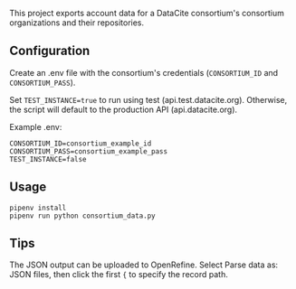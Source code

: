 This project exports account data for a DataCite consortium's consortium organizations and their repositories.

## Configuration

Create an .env file with the consortium's credentials (`CONSORTIUM_ID` and `CONSORTIUM_PASS`). 

Set `TEST_INSTANCE=true` to run using test (api.test.datacite.org). Otherwise, the script will default to the production API (api.datacite.org).

Example .env:

```
CONSORTIUM_ID=consortium_example_id
CONSORTIUM_PASS=consortium_example_pass
TEST_INSTANCE=false
```

## Usage

`pipenv install`  
`pipenv run python consortium_data.py`


## Tips

The JSON output can be uploaded to OpenRefine. Select Parse data as: JSON files, then click the first `{` to specify the record path.

